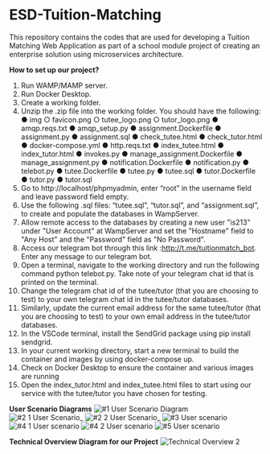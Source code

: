 # ESD-Tuition-Matching
This repository contains the codes that are used for developing a Tuition Matching Web Application as part of a school module project of creating an enterprise solution using microservices architecture.

**How to set up our project?**

1.	Run WAMP/MAMP server. 
2.	Run Docker Desktop.
3.	Create a working folder.
4.	Unzip the .zip file into the working folder. You should have the following:
●	img
○	favicon.png
○	tutee_logo.png
○	tutor_logo.png
●	amqp.reqs.txt
●	amqp_setup.py
●	assignment.Dockerfile
●	assignment.py
●	assignment.sql
●	check_tutee.html
●	check_tutor.html
●	docker-compose.yml
●	http.reqs.txt
●	index_tutee.html
●	index_tutor.html
●	invokes.py
●	manage_assignment.Dockerfile
●	manage_assignment.py
●	notification.Dockerfile
●	notification.py
●	telebot.py
●	tutee.Dockerfile
●	tutee.py
●	tutee.sql
●	tutor.Dockerfile
●	tutor.py
●	tutor.sql
5.	Go to http://localhost/phpmyadmin,  enter “root” in the username field and leave password field empty.
6.	Use the following .sql files: “tutee.sql”, “tutor.sql”, and “assignment.sql”, to create and populate the databases in WampServer.
7. Allow remote access to the databases by creating a new user "is213" under "User Account" at WampServer and set the "Hostname" field to "Any Host" and the "Password" field as "No Password".
8.	Access our telegram bot through this link :http://t.me/tuitionmatch_bot. Enter any message to our telegram bot. 
9.	Open a terminal, navigate to the working directory and run the following command python telebot.py. Take note of your telegram chat id that is printed on the terminal. 
10.	Change the telegram chat id of the tutee/tutor (that you are choosing to test) to your own telegram chat id in the tutee/tutor databases.  
11.	Similarly, update the current email address for the same tutee/tutor (that you are choosing to test) to your own email address in the tutee/tutor databases.
12.	In the VSCode terminal, install the SendGrid package using pip install sendgrid.
13.	In your current working directory, start a new terminal to build the container and images by using docker-compose up.
14.	Check on Docker Desktop to ensure the container and various images are running
15.	Open the index_tutor.html and index_tutee.html files to start using our service with the tutee/tutor you have chosen for testing. 

**User Scenario Diagrams**
![#1 User Scenario Diagram](https://user-images.githubusercontent.com/43470271/116657674-6a2c4300-a9c1-11eb-8dff-58a705cfb717.jpg)
![#2 1 User Scenario_](https://user-images.githubusercontent.com/43470271/116657676-6b5d7000-a9c1-11eb-8be9-1153d0347b10.jpg)
![#2 2 User Scenario_](https://user-images.githubusercontent.com/43470271/116657678-6bf60680-a9c1-11eb-8bde-96223a171e61.jpg)
![#3 User scenario](https://user-images.githubusercontent.com/43470271/116657680-6bf60680-a9c1-11eb-99bc-bb223b832ee2.jpg)
![#4 1 User scenario](https://user-images.githubusercontent.com/43470271/116657683-6c8e9d00-a9c1-11eb-9126-010c8ca739ca.jpg)
![#4 2 User scenario](https://user-images.githubusercontent.com/43470271/116657686-6d273380-a9c1-11eb-972c-5d2275e7cfaf.jpg)
![#5 User scenario](https://user-images.githubusercontent.com/43470271/116657687-6d273380-a9c1-11eb-83f2-8e39e504e142.jpg)

**Technical Overview Diagram for our Project**
![Technical Overview 2](https://user-images.githubusercontent.com/43470271/116657335-cf336900-a9c0-11eb-8546-ace9eda9780d.jpg)

